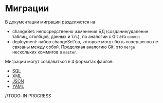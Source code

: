 # Миграции

В документации миграции разделяются на 
- changeSet: непосредственно изменения БД (создание/удаление таблиц, столбцов, данных и т.п.), по аналогии с Git это `commit`
- deployment: набор changeSet'ов, которые могут быть совершенно не связаны между собой. Продолжая аналогию Git, это `merge` нескольких коммитов в `master`.

Миграции могут создаваться в 4 форматах файлов:

- [SQL](https://docs.liquibase.com/concepts/changelogs/sql-format.html)
- [XML](https://docs.liquibase.com/concepts/changelogs/xml-format.html)
- [JSON](https://docs.liquibase.com/concepts/changelogs/json-format.html)
- [YAML](https://docs.liquibase.com/concepts/changelogs/yaml-format.html)

//TODO: IN PROGRESS